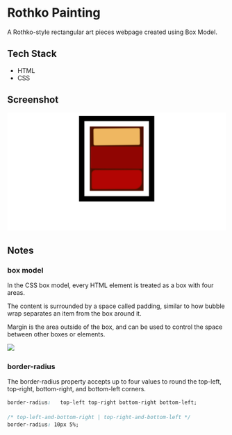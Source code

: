 # Rothko Painting

A Rothko-style rectangular art pieces webpage created using Box Model.


## Tech Stack

- HTML
- CSS

## Screenshot
![Rothko Painting Screenshot](../assets/images/screenshots/rothko-painting.png)


## Notes

### box model
In the CSS box model, every HTML element is treated as a box with four areas.

The content is surrounded by a space called padding, similar to how bubble wrap separates an item from the box around it.

Margin is the area outside of the box, and can be used to control the space between other boxes or elements.

![](https://cdn.freecodecamp.org/curriculum/css-box-model/diagram-3.png)


### border-radius
The border-radius property accepts up to four values to round the top-left, top-right, bottom-right, and bottom-left corners.

```CSS
border-radius:   top-left top-right bottom-right bottom-left;

/* top-left-and-bottom-right | top-right-and-bottom-left */
border-radius: 10px 5%;
```


